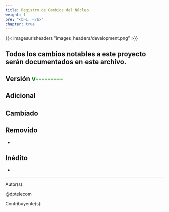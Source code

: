 ```yaml
---
title: Registro de Cambios del Núcleo
weight: 1
pre: "<b>1. </b>"
chapter: true
---
```


{{< imagesurlsheaders "images_headers/development.png"  >}}


## Todos los cambios notables a este proyecto serán documentados en este archivo.



## Versión <span style="color:green">v---------</span>



## Adicional  



## Cambiado  



## Removido  
-

## Inédito
-



---
Autor(s):  

@dptelecom  

Contribuyente(s):
